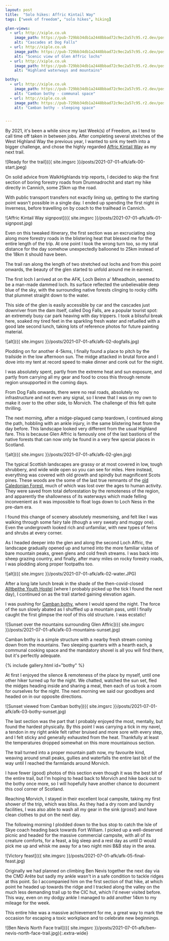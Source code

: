 ```yaml
---
layout: post
title:  "Solo hikes: Affric Kintail Way"
tags: ["week of freedom", "solo hikes", hiking]

glen-views:
  - url: http://xiple.co.uk
    image_path: https://pub-729bb34db1a2448bbad72c9ec2a57c95.r2.dev/posts/2021-07-01-afk/afk-02-dogfalls.jpg
    alt: "Cascades at Dog Falls"
  - url: http://xiple.co.uk
    image_path: https://pub-729bb34db1a2448bbad72c9ec2a57c95.r2.dev/posts/2021-07-01-afk/afk-02-glen.jpg
    alt: "Scenic view of Glen Affric lochs"
  - url: http://xiple.co.uk
    image_path: https://pub-729bb34db1a2448bbad72c9ec2a57c95.r2.dev/posts/2021-07-01-afk/afk-02-water.JPG
    alt: "Highland waterways and mountains"

bothy:
  - url: http://xiple.co.uk
    image_path: https://pub-729bb34db1a2448bbad72c9ec2a57c95.r2.dev/posts/2021-07-01-afk/afk-04-bothy-cooking.jpg
    alt: "Camban bothy - communal space"
  - url: http://xiple.co.uk
    image_path: https://pub-729bb34db1a2448bbad72c9ec2a57c95.r2.dev/posts/2021-07-01-afk/afk-04-bothy-sleeping.jpg
    alt: "Camban bothy - sleeping space"


---
```



By 2021, it's been a while since my last Week(s) of Freedom, as I tend to call time off taken in between jobs. After completing several stretches of the West Highland Way the previous year, I wanted to sink my teeth into a bigger challenge, and chose the highly regarded [Affric Kintail Way](https://www.walkhighlands.co.uk/lochness/affric-kintail-way.shtml) as my next trail.

![Ready for the trail]({{ site.imgsrc }}/posts/2021-07-01-afk/afk-00-start.jpeg)

On solid advice from WalkHighlands trip reports, I decided to skip the first section of boring forestry roads from Drumnadrochit and start my hike directly in Cannich, some 25km up the road.

With  public transport transfers not exactly lining up, getting to the starting point wasn't possible in a single day. I ended up spending the first night in Inverness, before travelling on by coach to the trailhead in Cannich.

![Affric Kintail Way signpost]({{ site.imgsrc }}/posts/2021-07-01-afk/afk-01-signpost.jpg)

Even on this tweaked itinerary, the first section was an excruciating slog along more forestry roads in the blistering heat that blessed me for the entire length of the trip. At one point I took the wrong turn too, so my total distance for the day somehow unexpectedly ballooned to 25km instead of the 18km it should have been.

The trail ran along the length of two stretched out lochs and from this point onwards, the beauty of the glen started to unfold around me in earnest.

The first loch I arrived at on the AFK, Loch Beinn a' Mheadhoin, seemed to be a man-made dammed loch. Its surface reflected the unbelievable deep blue of the sky, with the surrounding native forests clinging to rocky cliffs that plummet straight down to the water.

This side of the glen is easily accessible by car and the cascades just downriver from the dam itself, called Dog Falls, are a popular tourist spot: an extremely busy car park heaving with day trippers. I took a blissful break here, soaked my tired feet in the sparkling fresh water and refuelled with a good late second lunch, taking lots of reference photos for future painting material. 

![alt]({{ site.imgsrc }}/posts/2021-07-01-afk/afk-02-dogfalls.jpg)

Plodding on for another 4-5kms, I finally found a place to pitch by the trailside in the low afternoon sun. The midge attacked in brutal force and I dove into my tent at record speed to make dinner and conk out for the night. 

I was absolutely spent, partly from the extreme heat and sun exposure, and partly from carrying all my gear and food to cross this through remote region unsupported in the coming days.

From Dog Falls onwards, there were no real roads, absolutely no infrastructure and not even any signal, so I knew that I was on my own to make it over to the other side, to Morvich. The challenge of this felt quite thrilling.

The next morning, after a midge-plagued camp teardown, I continued along the path, hobbling with an ankle injury, in the same blistering heat from the day before. This landscape looked very different from the usual Highland fare. This is because Glen Affric is famously one of the last bastions of the native forests that can now only be found in a very few special places in Scotland.

![alt]({{ site.imgsrc }}/posts/2021-07-01-afk/afk-02-glen.jpg)

The typical Scottish landscapes are grassy or at most covered in low, tough shrubbery, and wide wide open so you can see for miles. Here instead, everything was covered with old growth and spindly but magnificent Scots pines. These woods are the some of the last true remnants of the [old Caledonian Forest](https://treesforlife.org.uk/into-the-forest/habitats-and-ecology/human-impacts/deforestation/), much of which was lost over the ages to human activity. They were saved from total deforestation by the remoteness of the region, and apparently the shallowness of its waterways which made felling inconvenient as it was impossible to float logs down to Loch Ness in the pre-dam era.

I found this change of scenery absolutely mesmerising, and felt like I was walking through some fairy tale (though a very sweaty and muggy one). Even the undergrowth looked rich and unfamiliar, with new types of ferns and shrubs at every corner.

As I headed deeper into the glen and along the second Loch Affric, the landscape gradually opened up and turned into the more familiar vistas of bare mountain peaks, green glens and cold fresh streams. I was back into sheep grazing country, and finally, after many miles on rocky forestry roads, I was plodding along proper footpaths too. 

![alt]({{ site.imgsrc }}/posts/2021-07-01-afk/afk-02-water.JPG)

After a long late lunch break in the shade of the then-covid-closed [Alltbeithe Youth Hostel](https://www.hostellingscotland.org.uk/hostels/glen-affric) (where I probably picked up the tick I found the next day), I continued on as the trail started gaining elevation again.

I was pushing for [Camban bothy](https://www.mountainbothies.org.uk/bothies/north-west-highlands-islands/camban/), where I would spend the night. The force of the sun slowly abated as I shuffled up a mountain pass, until I finally caught the first glimpse the roof of this old structure. I was ecstatic!

![Sunset over the mountains surrounding Glen Affric]({{ site.imgsrc }}/posts/2021-07-01-afk/afk-03-mountains-sunset.jpg)

Camban bothy is a simple structure with a nearby fresh stream coming down from the mountains. Two sleeping quarters with a hearth each, a communal cooking space and the mandatory shovel is all you will find there, but it's perfectly adequate.

{% include gallery.html id="bothy" %}

At first I enjoyed the silence & remoteness of the place by myself, until one other hiker turned up for the night. We chatted, watched the sun set, fled the midges heading inside and sharing a meal, then each of us took a room for ourselves for the night. The next morning we said our goodbyes and headed on in our opposite directions.

![Sunset viewed from Camban bothy]({{ site.imgsrc }}/posts/2021-07-01-afk/afk-03-bothy-sunset.jpg)

The last section was the part that I probably enjoyed the most, mentally, but found the hardest physically. By this point I was carrying a tick in my navel, a tendon in my right ankle felt rather bruised and more sore with every step, and I felt sticky and generally exhausted from the heat. Thankfully at least the temperatures dropped somewhat on this more mountainous section. 

The trail turned into a proper mountain path now, my favourite kind, weaving around small peaks, gullies and waterfalls the entire last bit of the way until I reached the farmlands around Morvich.

I have fewer (good) photos of this section even though it was the best bit of the entire trail, but I'm hoping to head back to Morvich and hike back out to the bothy once more, so I will hopefully have another chance to document this cool corner of Scotland.

Reaching Morvich, I stayed in their excellent local campsite, taking my first shower of the trip, which was bliss. As they had a dry room and laundry facilities, I was also able to wash all my gear in the sink (gross!) and have clean clothes to put on the next day.

The following morning I plodded down to the bus stop to catch the Isle of Skye coach heading back towards Fort William. I picked up a well-deserved picnic and headed for the massive commercial campsite, with all of its creature comforts, for a feast, a big sleep and a rest day as until D would pick me up and whisk me away for a two night mini B&B stay in the area.

![Victory feast]({{ site.imgsrc }}/posts/2021-07-01-afk/afk-05-final-feast.jpg)

Originally we had planned on climbing Ben Nevis together the next day via the CMD Arête but sadly my ankle wasn't in a safe condition to tackle ridges at this point. So I accompanied him on the first section of that hike, at which point he headed up towards the ridge and I tracked along the valley on the much less demanding trail up to the CIC hut, which I'd never visited before. This way, even on my dodgy ankle I managed to add another 14km to my mileage for the week.

This entire hike was a massive achievement for me, a great way to mark the occasion for escaping a toxic workplace and to celebrate new beginnings.

![Ben Nevis North Face trail]({{ site.imgsrc }}/posts/2021-07-01-afk/ben-nevis-north-face-trail.jpg){:.extra-wide}


